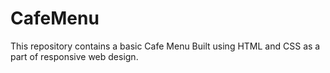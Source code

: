# CafeMenu
This repository contains a basic Cafe Menu Built using HTML and CSS as a part of responsive web design. 
